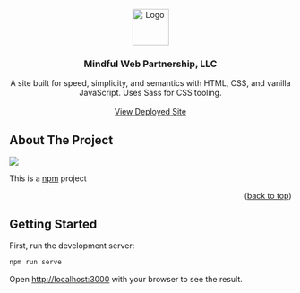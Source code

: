 <div id="top"></div>

<!-- PROJECT LOGO -->
<br />
<div align="center">
  <a href="https://mindfulwebpartnership.com/">
    <img src="https://mindfulwebpartnership.com/images/mwp-logo.png" alt="Logo" width="65" height="65">
  </a>

<h3 align="center">Mindful Web Partnership, LLC</h3>

  <p align="center">
    A site built for speed, simplicity, and semantics with HTML, CSS, and vanilla JavaScript. Uses Sass for CSS tooling.
    <br />
    <br />
    <a href="https://mindfulwebpartnership.com/">View Deployed Site</a>
  </p>
</div>



<!-- ABOUT THE PROJECT -->
## About The Project

<img src="https://mindfulwebpartnership.com/images/mwp-open-graph-thumbnail.webp">

This is a [npm](https://www.npmjs.com/) project 

<p align="right">(<a href="#top">back to top</a>)</p>

<!-- GETTING STARTED -->
## Getting Started

First, run the development server:

```bash
npm run serve
```

Open [http://localhost:3000](http://localhost:3000) with your browser to see the result.



<!-- MARKDOWN LINKS & IMAGES -->
<!-- https://www.markdownguide.org/basic-syntax/#reference-style-links -->
[contributors-shield]: https://img.shields.io/github/contributors/github_username/repo_name.svg?style=for-the-badge
[contributors-url]: https://github.com/github_username/repo_name/graphs/contributors
[forks-shield]: https://img.shields.io/github/forks/github_username/repo_name.svg?style=for-the-badge
[forks-url]: https://github.com/github_username/repo_name/network/members
[stars-shield]: https://img.shields.io/github/stars/github_username/repo_name.svg?style=for-the-badge
[stars-url]: https://github.com/github_username/repo_name/stargazers
[issues-shield]: https://img.shields.io/github/issues/github_username/repo_name.svg?style=for-the-badge
[issues-url]: https://github.com/github_username/repo_name/issues
[license-shield]: https://img.shields.io/github/license/github_username/repo_name.svg?style=for-the-badge
[license-url]: https://github.com/github_username/repo_name/blob/master/LICENSE.txt
[linkedin-shield]: https://img.shields.io/badge/-LinkedIn-black.svg?style=for-the-badge&logo=linkedin&colorB=555
[linkedin-url]: https://linkedin.com/in/linkedin_username
[product-screenshot]: https://mindfulwebpartnership.com/images/mwp-open-graph-thumbnail.webp
